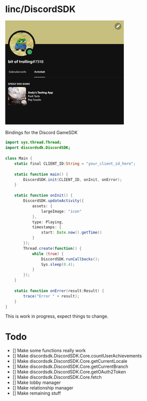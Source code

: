 # linc/DiscordSDK
<img src="richpresence.png" alt="drawing" width="75%" height=50%/>

Bindings for the Discord GameSDK

```actionscript
import sys.thread.Thread;
import discordsdk.DiscordSDK;

class Main {
	static final CLIENT_ID:String = "your_client_id_here";

	static function main() {
		DiscordSDK.init(CLIENT_ID, onInit, onError);
	}

	static function onInit() {
		DiscordSDK.updateActivity({
			assets: {
				largeImage: "icon"
			},
			type: Playing,
			timestamps: {
				start: Date.now().getTime()
			}
		});
		Thread.create(function() {
			while (true) {
				DiscordSDK.runCallbacks();
				Sys.sleep(0.4);
			}
		});
	}

	static function onError(result:Result) {
		trace("Error " + result);
	}
}
```

This is work in progress, expect things to change.

# Todo
* [] Make some functions really work
* [] Make discordsdk.DiscordSDK.Core.countUserAchievements
* [] Make discordsdk.DiscordSDK.Core.getCurrentLocale
* [] Make discordsdk.DiscordSDK.Core.getCurrentBranch
* [] Make discordsdk.DiscordSDK.Core.getOAuth2Token
* [] Make discordsdk.DiscordSDK.Core.fetch
* [] Make lobby manager
* [] Make relationship manager
* [] Make remaining stuff